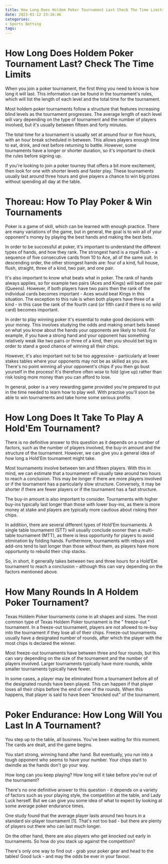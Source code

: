 ```yaml
---
title: How Long Does Holdem Poker Tournament Last Check The Time Limits
date: 2023-01-12 23:16:46
categories:
- Sports Betting
tags:
---
```



#  How Long Does Holdem Poker Tournament Last? Check The Time Limits

When you join a poker tournament, the first thing you need to know is how long it will last. This information can be found in the tournament's rules, which will list the length of each level and the total time for the tournament.

Most holdem poker tournaments follow a structure that features increasing blind levels as the tournament progresses. The average length of each level will vary depending on the type of tournament and the number of players involved, but it's usually between fifteen and forty minutes.

The total time for a tournament is usually set at around four or five hours, with an hour break scheduled in between. This allows players enough time to eat, drink, and rest before returning to battle. However, some tournaments have a longer or shorter duration, so it's important to check the rules before signing up.

If you're looking to join a poker tourney that offers a bit more excitement, then look for one with shorter levels and faster play. These tournaments usually last around three hours and give players a chance to win big prizes without spending all day at the table.

#  Thoreau: How To Play Poker & Win Tournaments 

Poker is a game of skill, which can be learned with enough practice. There are many variations of the game, but in general, the goal is to win all of your opponent's money by playing the best hands and making the best bets.

In order to be successful at poker, it's important to understand the different types of hands, and how they rank. The strongest hand is a royal flush - a sequence of five consecutive cards from 10 to Ace, all of the same suit. In descending order, the other strongest hands are: four of a kind, full house, flush, straight, three of a kind, two pair, and one pair.

It's also important to know what beats what in poker. The rank of hands always applies, so for example two pairs (Aces and Kings) will beat one pair (Queens). However, if both players have two pairs then the rank of the individual cards becomes important - Aces would beat Kings in this situation. The exception to this rule is when both players have three of a kind - in this case the rank of the fourth card (or fifth card if there is no wild card) becomes important.

In order to play winning poker it's essential to make good decisions with your money. This involves studying the odds and making smart bets based on what you know about the hands your opponents are likely to hold. For example, if you have a strong hand and your opponent has something relatively weak like two pairs or three of a kind, then you should bet big in order to stand a good chance of winning all their chips.

However, it's also important not to be too aggressive - particularly at lower stakes tables where your opponents may not be as skilled as you are. There's no point winning all your opponent's chips if you then go bust yourself in the process! It's therefore often wise to fold (give up) rather than risk losing more money than you can afford to lose.

In general, poker is a very rewarding game provided you're prepared to put in the time needed to learn how to play well. With practise you'll soon be able to win tournaments and take home some serious profits

#  How Long Does It Take To Play A Hold'Em Tournament? 

There is no definitive answer to this question as it depends on a number of factors, such as the number of players involved, the buy-in amount and the structure of the tournament. However, we can give you a general idea of how long a Hold'Em tournament might take. 

Most tournaments involve between ten and fifteen players. With this in mind, we can estimate that a tournament will usually take around two hours to reach a conclusion. This may be longer if there are more players involved or if the tournament has a particularly slow structure. Conversely, it may be shorter if there are fewer players or if the tournament has a fast structure. 

The buy-in amount is also important to consider. Tournaments with higher buy-ins typically last longer than those with lower buy-ins, as there is more money at stake and players are typically more cautious about risking their chips. 

In addition, there are several different types of Hold'Em tournaments. A single table tournament (STT) will usually conclude sooner than a multi-table tournament (MTT), as there is less opportunity for players to avoid elimination by folding hands. Furthermore, tournaments with rebuys and add-ons tend to last longer than those without them, as players have more opportunity to rebuild their chip stacks. 

So, in short, it generally takes between two and three hours for a Hold'Em tournament to reach a conclusion – although this can vary depending on the factors mentioned above.

#  How Many Rounds In A Holdem Poker Tournament? 

Texas Holdem Poker tournaments come in all shapes and sizes. The most common type of Texas Holdem Poker tournament is the " freeze-out " tournament. In a freeze-out tournament, players are not allowed to re-buy into the tournament if they lose all of their chips. Freeze-out tournaments usually have a designated number of rounds, after which the player with the most chips is declared the winner.

Most freeze-out tournaments have between three and four rounds, but this can vary depending on the size of the tournament and the number of players involved. Larger tournaments typically have more rounds, while smaller tournaments typically have fewer.

In some cases, a player may be eliminated from a tournament before all of the designated rounds have been played. This can happen if that player loses all their chips before the end of one of the rounds. When this happens, that player is said to have been "knocked out" of the tournament.

#  Poker Endurance: How Long Will You Last In A Tournament?

You step up to the table, all business. You've been waiting for this moment. The cards are dealt, and the game begins.

You start strong, winning hand after hand. But eventually, you run into a tough opponent who seems to have your number. Your chips start to dwindle as the hands don't go your way.

How long can you keep playing? How long will it take before you're out of the tournament?

There's no one definitive answer to this question - it depends on a variety of factors such as your playing style, the competition at the table, and Lady Luck herself. But we can give you some idea of what to expect by looking at some average poker endurance times.

One study found that the average player lasts around two hours in a standard six-player tournament [1]. That's not too bad - but there are plenty of players out there who can last much longer.

On the other hand, there are also players who get knocked out early in tournaments. So how do you stack up against the competition?

There's only one way to find out - grab your poker gear and head to the tables! Good luck - and may the odds be ever in your favour.